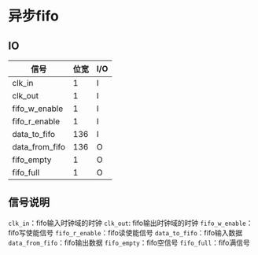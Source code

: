 # 异步fifo

## IO

|信号|位宽|I/O|
|-----|-----|-----|
|clk_in|1|I|
|clk_out|1|I|
|fifo_w_enable|1|I|
|fifo_r_enable|1|I|
|data_to_fifo|136|I|
|data_from_fifo|136|O|
|fifo_empty|1|O|
|fifo_full|1|O|

## 信号说明

`clk_in`：fifo输入时钟域的时钟
`clk_out`: fifo输出时钟域的时钟
`fifo_w_enable`：fifo写使能信号
`fifo_r_enable`：fifo读使能信号
`data_to_fifo`：fifo输入数据
`data_from_fifo`：fifo输出数据
`fifo_empty`：fifo空信号
`fifo_full`：fifo满信号
